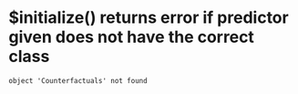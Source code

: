 # $initialize() returns error if predictor given does not have the correct class

    object 'Counterfactuals' not found

